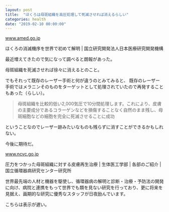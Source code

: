 ```yaml
---
layout: post
title:  "ほくろは母斑組織を高圧処理して死滅させれば消えるらしい"
categories: health
date: "2019-02-10 00:00:00"
---
```


<div class="card">
  <a href="https://www.amed.go.jp/news/release_20171102.html"></a>
  <div class="card__header">
    <a href="https://www.amed.go.jp/news/release_20171102.html">www.amed.go.jp</a>
  </div>
  <div class="card__image">
    <img src="">
  </div>
  <div class="card__title">
    <p>ほくろの消滅機序を世界で初めて解明 | 国立研究開発法人日本医療研究開発機構</p>
  </div>
  <div class="card__description">
    <p></p>
  </div>
</div>

最近増えてきたので気になって調べると朗報があった。


母斑組織を死滅させれば徐々に消えるとのこと。


でもそれって既存のレーザー手術と何が違うのとみてみると、
既存のレーザー手術ではメラニンそのものをターゲットとして処理されていたので再発することもあった（らしい）。


> 母斑組織を比較的低い2,000気圧で10分間処理します。これにより、皮膚の主要成分であるコラーゲンなどを損傷することなく自然のまま残し、母斑細胞などの細胞を完全に死滅させることに成功


ということなのでレーザー跡みたいなものも残らずに消すことができるかもしれない。


今後に期待だ。


<div class="card">
  <a href="http://www.ncvc.go.jp/res/divisions/biomedical_engineering/13-theme08.html"></a>
  <div class="card__header">
    <a href="http://www.ncvc.go.jp/res/divisions/biomedical_engineering/13-theme08.html">www.ncvc.go.jp</a>
  </div>
  <div class="card__image">
    <img src="">
  </div>
  <div class="card__title">
    <p>圧力をつかった母斑組織に対する皮膚再生治療 | 生体医工学部 | 各部のご紹介 | 国立循環器病研究センター研究所</p>
  </div>
  <div class="card__description">
    <p>世界最先端の人材と機器を駆使し、循環器病の解明と診断・治療・予防法の開発に向け、病院と連携をもって世界でも類を見ない研究を行っており、更に将来を見据え、画期的な研究に優秀なスタッフが日夜励んでいます。</p>
  </div>
</div>


こちらは表示が遅い。
